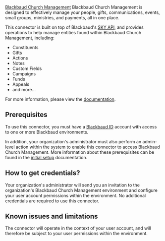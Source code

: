 [Blackbaud Church Management](https://www.blackbaud.com/solutions/organizational-and-program-management/church-management) Blackbaud Church Management is designed to effectively manage your people, gifts, communications, events, small groups, ministries, and payments, all in one place.  

This connector is built on top of Blackbaud's [SKY API](https://developer.blackbaud.com/skyapi), and provides operations to help manage entities found within Blackbaud Church Management, including:
* Constituents
* Gifts
* Actions
* Notes
* Custom Fields
* Campaigns
* Funds
* Appeals
* and more...

For more information, please view the [documentation](https://docs.blackbaud.com/microsoft-connectors-docs/microsoft-power-platform).

## Prerequisites

To use this connector, you must have a [Blackbaud ID](https://signin.blackbaud.com) account with access to one or more Blackbaud environments.

In addition, your organization's administrator must also perform an admin-level action within the system to enable this connector to access Blackbaud Church Management.  More information about these prerequisites can be found in the [initial setup](https://docs.blackbaud.com/microsoft-connectors-docs/microsoft-power-platform/initial-setup-tutorial) documentation.

## How to get credentials?

Your organization's administrator will send you an invitation to the organization's Blackbaud Church Management environment and configure your user account permissions within the environment.   No additional credentials are required to use this connector.

## Known issues and limitations

The connector will operate in the context of your user account, and will therefore be subject to your user permissions within the environment.